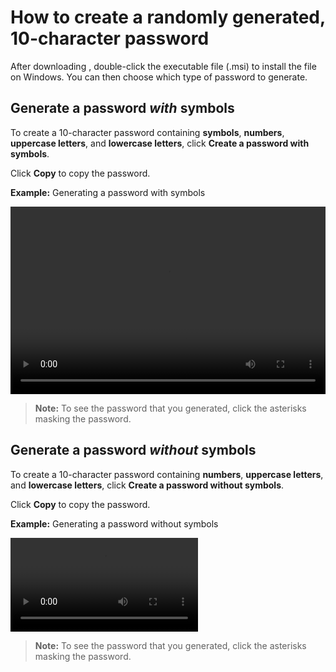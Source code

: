 # How to create a randomly generated, 10-character password

After downloading [<passGen>](), double-click the executable file (.msi) to install the file on Windows. You can then choose which type of password to generate.

## Generate a password *with* symbols

To create a 10-character password containing **symbols**, **numbers**, **uppercase letters**, and **lowercase letters**, click **Create a password with symbols**.

Click **Copy** to copy the password.

**Example:** Generating a password with symbols

<video src="https://github.com/josh-wong/passGen/blob/main/docs/assets/screenshots/password_with_symbols.mp4" controls="controls" style="width: 100%; height: 300px;">
</video>

> **Note:** To see the password that you generated, click the asterisks masking the password.

## Generate a password *without* symbols

To create a 10-character password containing **numbers**, **uppercase letters**, and **lowercase letters**, click **Create a password without symbols**.

Click **Copy** to copy the password.

**Example:** Generating a password without symbols

![type:video](https://github.com/josh-wong/passGen/blob/main/docs/assets/screenshots/password_without_symbols.mp4)

> **Note:** To see the password that you generated, click the asterisks masking the password.